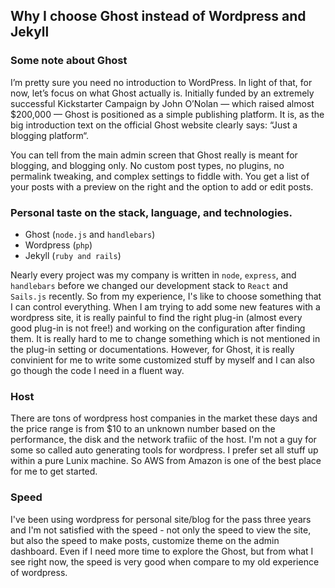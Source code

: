 ## Why I choose Ghost instead of Wordpress and Jekyll

### Some note about Ghost
I’m pretty sure you need no introduction to WordPress. In light of that, for now, let’s focus on what Ghost actually is. Initially funded by an extremely successful Kickstarter Campaign by John O’Nolan — which raised almost $200,000 — Ghost is positioned as a simple publishing platform. It is, as the big introduction text on the official Ghost website clearly says: “Just a blogging platform“.

You can tell from the main admin screen that Ghost really is meant for blogging, and blogging only. No custom post types, no plugins, no permalink tweaking, and complex settings to fiddle with. You get a list of your posts with a preview on the right and the option to add or edit posts.

### Personal taste on the stack, language, and technologies.
- Ghost (`node.js` and `handlebars`)
- Wordpress (`php`)
- Jekyll (`ruby and rails`)

Nearly every project was my company is written in `node`, `express`, and `handlebars` before we changed our development stack to `React` and `Sails.js` recently. So from my experience, I's like to choose something that I can control everything. When I am trying to add some new features with a wordpress site, it is really painful to find the right plug-in (almost every good plug-in is not free!) and working on the configuration after finding them. It is really hard to me to change something which is not mentioned in the plug-in setting  or documentations. However, for Ghost, it is really convinient for me to write some customized stuff by myself and I can also go though the code I need in a fluent way.

### Host
There are tons of wordpress host companies in the market these days and the price range is from $10 to an unknown number based on the performance, the disk and the network trafiic of the host. I'm not a guy for some so called auto generating tools for wordpress. I prefer set all stuff up within a pure Lunix machine. So AWS from Amazon is one of the best place for me to get started.

### Speed
I've been using wordpress for personal site/blog for the pass three years and I'm not satisfied with the speed - not only the speed to view the site, but also the speed to make posts, customize theme on the admin dashboard. Even if I need more time to explore the Ghost, but from what I see right now, the speed is very good when compare to my old experience of wordpress.
